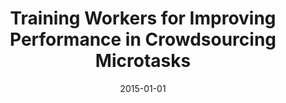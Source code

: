 ---
title: "Training Workers for Improving Performance in Crowdsourcing Microtasks"
collection: publications
permalink: /publication/2015-DBLP_conf_ectel_GadirajuFK15
date: 2015-01-01
venue: 'Design for Teaching and Learning in a Networked World - 10th European Conference on Technology Enhanced Learning, {EC-TEL} 2015, Toledo, Spain, September 15-18, 2015, Proceedings'
---